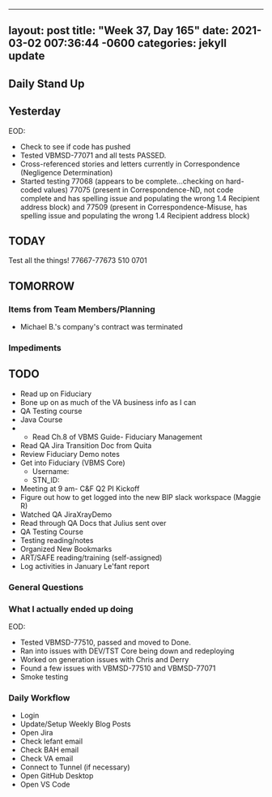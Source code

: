 
---
layout: post
title:  "Week 37, Day 165"
date:   2021-03-02 007:36:44 -0600
categories: jekyll update
---

## Daily Stand Up
## Yesterday
EOD:
* Check to see if code has pushed
* Tested VBMSD-77071 and all tests PASSED.
* Cross-referenced stories and letters currently in Correspondence (Negligence Determination)
* Started testing 77068 (appears to be complete...checking on hard-coded values) 77075 (present in Correspondence-ND, not code complete and has spelling issue and populating the wrong 1.4 Recipient address block) and 77509 (present in Correspondence-Misuse, has spelling issue and populating the wrong 1.4 Recipient address block)

## TODAY
Test all the things! 77667-77673
510
0701

## TOMORROW

### Items from Team Members/Planning
* Michael B.'s company's contract was terminated
### Impediments

## TODO
* Read up on Fiduciary
* Bone up on as much of the VA business info as I can
* QA Testing course
* Java Course
* * Read Ch.8 of VBMS Guide- Fiduciary Management
* Read QA Jira Transition Doc from Quita
* Review Fiduciary Demo notes
* Get into Fiduciary (VBMS Core)
  * Username: 
  * STN_ID:
* Meeting at 9 am- C&F Q2 PI Kickoff
* Figure out how to get logged into the new BIP slack workspace (Maggie R)
* Watched QA JiraXrayDemo 
* Read through QA Docs that Julius sent over
* QA Testing Course
* Testing reading/notes
* Organized New Bookmarks
* ART/SAFE reading/training (self-assigned)
* Log activities in January Le'fant report

### General Questions  

### What I actually ended up doing
EOD:
* Tested VBMSD-77510, passed and moved to Done.
* Ran into issues with DEV/TST Core being down and redeploying
* Worked on generation issues with Chris and Derry
* Found a few issues with VBMSD-77510 and VBMSD-77071
* Smoke testing



### Daily Workflow
* Login
* Update/Setup Weekly Blog Posts
* Open Jira
* Check lefant email
* Check BAH email
* Check VA email
* Connect to Tunnel (if necessary)
* Open GitHub Desktop
* Open VS Code